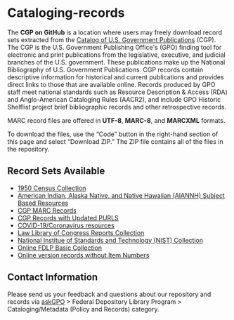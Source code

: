 # Cataloging-records

The **CGP on GitHub** is a location where users may freely download record sets extracted from the [Catalog of U.S. Government Publications](https://catalog.gpo.gov) (CGP). The CGP is the U.S. Government Publishing Office's (GPO) finding tool for electronic and print publications from the legislative, executive, and judicial branches of the U.S. government. These publications make up the National Bibliography of U.S. Government Publications. CGP records contain descriptive information for historical and current publications and provides direct links to those that are available online. Records produced by GPO staff meet national standards such as Resource Description & Access (RDA) and Anglo-American Cataloging Rules (AACR2), and include GPO Historic Shelflist project brief bibliographic records and other retrospective records.  

MARC record files are offered in **UTF-8**, **MARC-8**, and **MARCXML** formats.  

To download the files, use the “Code” button in the right-hand section of this page and select “Download ZIP.” The ZIP file contains all of the files in the repository.
  
## Record Sets Available

- [1950 Census Collection](https://github.com/usgpo/cataloging-records/tree/main/1950_Census_Collection)
- [American Indian, Alaska Native, and Native Hawaiian (AIANNH) Subject Based Resources](https://github.com/usgpo/cataloging-records/tree/main/AIANNH_Subject-Based-Resources)
- [CGP MARC Records](https://github.com/usgpo/cataloging-records/tree/main/CGP_MARC_Records)
- [CGP Records with Updated PURLS](https://github.com/usgpo/cataloging-records/tree/main/CGP_Records_with_Updated_PURLs)
- [COVID-19/Coronavirus resources](https://github.com/usgpo/cataloging-records/tree/main/COVID-19_Coronavirus)
- [Law Library of Congress Reports Collection](https://github.com/usgpo/cataloging-records/tree/main/Law_Library_Congress)
- [National Institue of Standards and Technology (NIST) Collection](https://github.com/usgpo/cataloging-records/tree/main/NIST_Collection)
- [Online FDLP Basic Collection](https://github.com/usgpo/cataloging-records/tree/main/Online_FDLP_Basic_Collection)
- [Online version records without Item Numbers](https://github.com/usgpo/cataloging-records/tree/main/Online_version_records_without_item_numbers)

## Contact Information

Please send us your feedback and questions about our repository and records via [askGPO](https://ask.gpo.gov/s/) > Federal Depository Library Program > Cataloging/Metadata (Policy and Records) category.
